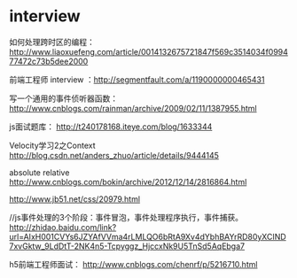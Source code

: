 # interview
如何处理跨时区的编程：http://www.liaoxuefeng.com/article/0014132675721847f569c3514034f099477472c73b5dee2000

前端工程师 interview ：http://segmentfault.com/a/1190000000465431

写一个通用的事件侦听器函数：http://www.cnblogs.com/rainman/archive/2009/02/11/1387955.html

js面试题库： http://t240178168.iteye.com/blog/1633344

Velocity学习2之Context
http://blog.csdn.net/anders_zhuo/article/details/9444145




absolute relative
http://www.cnblogs.com/bokin/archive/2012/12/14/2816864.html

http://www.jb51.net/css/20979.html

//js事件处理的3个阶段：事件冒泡，事件处理程序执行，事件捕获。
http://zhidao.baidu.com/link?url=AIxH001CVYs6JZYAfVVma4rLMLQO6bRtA9Xv4dYbhBAYrRD80yXCIND7xvGktw_9LdDtT-2NK4n5-Tcpyggz_HjccxNk9U5TnSd5AqEbga7

h5前端工程师面试：
http://www.cnblogs.com/chenrf/p/5216710.html
